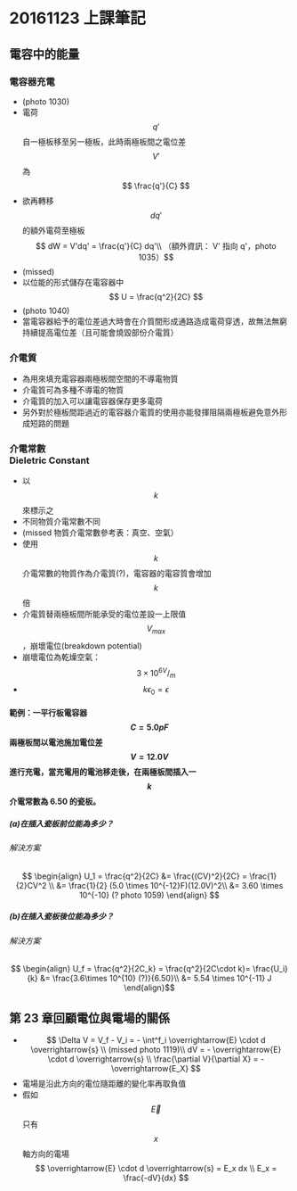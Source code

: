 # 20161123 上課筆記
## 電容中的能量
### 電容器充電
* (photo 1030)
* 電荷 $$ q' $$ 自一極板移至另一極板，此時兩極板間之電位差 $$ V' $$ 為 $$ \frac{q'}{C} $$
* 欲再轉移 $$ dq' $$ 的額外電荷至極板  
$$ dW = V'dq' = \frac{q'}{C} dq'\\ （額外資訊： V' 指向 q'，photo 1035）$$
* (missed)
* 以位能的形式儲存在電容器中  
$$ U = \frac{q^2}{2C} $$
* (photo 1040)
* 當電容器給予的電位差過大時會在介質間形成通路造成電荷穿透，故無法無窮持續提高電位差（且可能會燒毀部份介電質）

### 介電質
* 為用來填充電容器兩極板間空間的不導電物質
* 介電質可為多種不導電的物質
* 介電質的加入可以讓電容器保存更多電荷
* 另外對於極板間距過近的電容器介電質的使用亦能發揮阻隔兩極板避免意外形成短路的問題

### 介電常數<br>Dieletric Constant
* 以 $$ k $$ 來標示之
* 不同物質介電常數不同
* (missed 物質介電常數參考表：真空、空氣）
* 使用 $$ k $$ 介電常數的物質作為介電質(?)，電容器的電容質會增加 $$ k $$ 倍
* 介電質替兩極板間所能承受的電位差設一上限值 $$ V_{max} $$，崩壞電位(breakdown potential)
* 崩壞電位為乾燥空氣： $$ 3 \times 10^6 {^{V}/_{m}} $$
* $$ k \epsilon_0 = \epsilon $$

#### 範例：一平行板電容器 $$ C = 5.0 pF $$ 兩極板間以電池施加電位差 $$ V = 12.0V $$ 進行充電，當充電用的電池移走後，在兩極板間插入一 $$ k $$ 介電常數為 6.50 的瓷板。
##### (a)在插入瓷板前位能為多少？
###### 解決方案
$$ \begin{align}
U_1 = \frac{q^2}{2C} &= \frac{(CV)^2}{2C} = \frac{1}{2}CV^2 \\
&= \frac{1}{2} (5.0 \times 10^{-12}F)(12.0V)^2\\
&= 3.60 \times 10^{-10} (? photo 1059)
\end{align} $$

##### (b)在插入瓷板後位能為多少？
###### 解決方案
$$ \begin{align}
U_f = \frac{q^2}{2C_k} = \frac{q^2}{2C\cdot k}= \frac{U_i}{k} &= \frac{3.6\times 10^{10} (?)}{6.50}\\
&= 5.54 \times 10^{-11} J 
\end{align}$$

## 第 23 章回顧電位與電場的關係
* $$ \Delta V = V_f - V_i = - \int^f_i \overrightarrow{E} \cdot d \overrightarrow{s} \\
(missed photo 1119)\\
dV = - \overrightarrow{E} \cdot d \overrightarrow{s} \\
\frac{\partial V}{\partial X} = - \overrightarrow{E_X}
$$
* 電場是沿此方向的電位隨距離的變化率再取負值
* 假如 $$ \overrightarrow{E} $$ 只有 $$ x $$ 軸方向的電場  
$$ \overrightarrow{E} \cdot d \overrightarrow{s} = E_x dx \\
E_x = \frac{-dV}{dx} $$